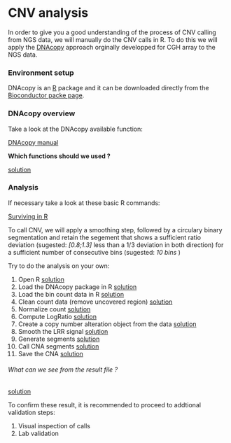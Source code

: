 # CNV analysis
In order to give you a good understanding of the process of CNV calling from NGS data, we will manually do the CNV calls in R. To do this we will apply the 
[DNAcopy](http://www.ncbi.nlm.nih.gov/pubmed/15475419) 
approach orginally developped for CGH array to the NGS data.

### Environment setup

DNAcopy is an 
[R](http://cran.r-project.org/) 
package and it can be downloaded directly from the 
[Bioconductor packe page](http://www.bioconductor.org/packages/release/bioc/html/DNAcopy.html).

### DNAcopy overview

Take a look at the DNAcopy available function:

[DNAcopy manual](http://www.bioconductor.org/packages/release/bioc/manuals/DNAcopy/man/DNAcopy.pdf)


**Which functions should we used ?**  

[solution](../solutions/4.DnaCopy_explanation.md)


### Analysis

If necessary take a look at these basic R commands:

[Surviving in R](http://personality-project.org/r/r.commands.html)


To call CNV, we will apply a smoothing step, followed by a circulary binary segmentation and retain the segement that shows a sufficient ratio deviation (sugested: _[0.8;1.3]_ less than a 1/3 deviation in both direction) for a sufficient number of consecutive bins (sugested: _10 bins_ )

Try to do the analysis on your own:

1. Open R [solution](../solutions/4.1DnaCopy_Ropen.md)
2. Load the DNAcopy package in R [solution](../solutions/4.2DnaCopy_loadDC.md)
3. Load the bin count data in R [solution](../solutions/4.3DnaCopy_loadData.md)
4. Clean count data (remove uncovered region) [solution](../solutions/4.4DnaCopy_cleanData.md)
5. Normalize count [solution](../solutions/4.5DnaCopy_normData.md)
6. Compute LogRatio [solution](../solutions/4.6DnaCopy_LRR.md)
7. Create a copy number alteration object from the data [solution](../solutions/4.7DnaCopy_CNA.md)
8. Smooth the LRR signal [solution](../solutions/4.8DnaCopy_smooth.md)
9. Generate segments [solution](../solutions/4.9DnaCopy_segments.md)
10. Call CNA segments [solution](../solutions/4.10DnaCopy_calls.md)
11. Save the CNA [solution](../solutions/4.11DnaCopy_output.md)

###### What can we see from the result file ?
[solution](../solutions/4.12DnaCopy_exam.md)

To confirm these result, it is recommended to proceed to addtional validation steps:

1. Visual inspection of calls
2. Lab validation

